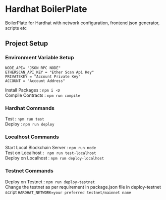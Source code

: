 
# Hardhat BoilerPlate

BoilerPlate for Hardhat with network configuration, frontend json generator, scripts etc

## Project Setup
### Environment Variable Setup
    NODE_API= "JSON RPC NODE"
    ETHERSCAN_API_KEY = "Ether Scan Api Key"
    PRIVATEKEY = "Account Private Key"
    ACCOUNT = "Account Address"
Install Packages : ```npm i -D```\
Compile Contracts : ```npm run compile```
### Hardhat Commands
Test : ```npm run test```\
Deploy : ```npm run deploy```
### Localhost Commands
Start Local Blockchain Server : ```npm run node```\
Test on Localhost : ``` npm run test-localhost```\
Deploy on Localhost :  ```npm run deploy-localhost```
### Testnet Commands
Deploy on Testnet : ```npm run deploy-testnet```\
    Change the testnet as per requirement in package.json file in deploy-testnet script ```HARDHAT_NETWORK=your preferred testnet/mainnet name``` 
